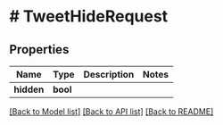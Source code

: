 # # TweetHideRequest

## Properties

Name | Type | Description | Notes
------------ | ------------- | ------------- | -------------
**hidden** | **bool** |  |

[[Back to Model list]](../../README.md#models) [[Back to API list]](../../README.md#endpoints) [[Back to README]](../../README.md)
